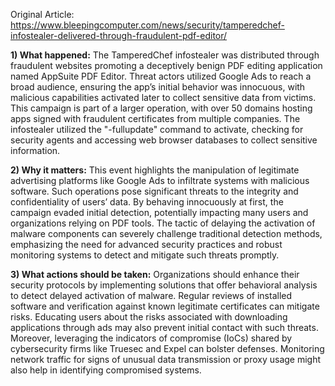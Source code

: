 Original Article: https://www.bleepingcomputer.com/news/security/tamperedchef-infostealer-delivered-through-fraudulent-pdf-editor/

**1) What happened:**
The TamperedChef infostealer was distributed through fraudulent websites promoting a deceptively benign PDF editing application named AppSuite PDF Editor. Threat actors utilized Google Ads to reach a broad audience, ensuring the app’s initial behavior was innocuous, with malicious capabilities activated later to collect sensitive data from victims. This campaign is part of a larger operation, with over 50 domains hosting apps signed with fraudulent certificates from multiple companies. The infostealer utilized the "-fullupdate" command to activate, checking for security agents and accessing web browser databases to collect sensitive information.

**2) Why it matters:**
This event highlights the manipulation of legitimate advertising platforms like Google Ads to infiltrate systems with malicious software. Such operations pose significant threats to the integrity and confidentiality of users’ data. By behaving innocuously at first, the campaign evaded initial detection, potentially impacting many users and organizations relying on PDF tools. The tactic of delaying the activation of malware components can severely challenge traditional detection methods, emphasizing the need for advanced security practices and robust monitoring systems to detect and mitigate such threats promptly.

**3) What actions should be taken:**
Organizations should enhance their security protocols by implementing solutions that offer behavioral analysis to detect delayed activation of malware. Regular reviews of installed software and verification against known legitimate certificates can mitigate risks. Educating users about the risks associated with downloading applications through ads may also prevent initial contact with such threats. Moreover, leveraging the indicators of compromise (IoCs) shared by cybersecurity firms like Truesec and Expel can bolster defenses. Monitoring network traffic for signs of unusual data transmission or proxy usage might also help in identifying compromised systems.